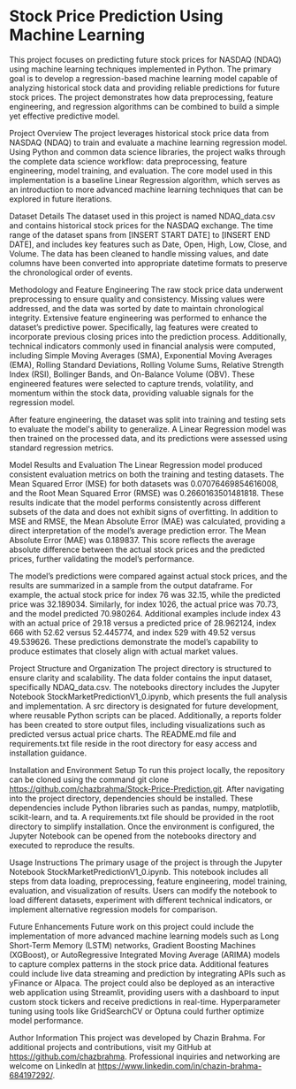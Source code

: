 # Stock Price Prediction Using Machine Learning

This project focuses on predicting future stock prices for NASDAQ (NDAQ) using machine learning techniques implemented in Python. The primary goal is to develop a regression-based machine learning model capable of analyzing historical stock data and providing reliable predictions for future stock prices. The project demonstrates how data preprocessing, feature engineering, and regression algorithms can be combined to build a simple yet effective predictive model.

Project Overview
The project leverages historical stock price data from NASDAQ (NDAQ) to train and evaluate a machine learning regression model. Using Python and common data science libraries, the project walks through the complete data science workflow: data preprocessing, feature engineering, model training, and evaluation. The core model used in this implementation is a baseline Linear Regression algorithm, which serves as an introduction to more advanced machine learning techniques that can be explored in future iterations.

Dataset Details
The dataset used in this project is named NDAQ_data.csv and contains historical stock prices for the NASDAQ exchange. The time range of the dataset spans from [INSERT START DATE] to [INSERT END DATE], and includes key features such as Date, Open, High, Low, Close, and Volume. The data has been cleaned to handle missing values, and date columns have been converted into appropriate datetime formats to preserve the chronological order of events.

Methodology and Feature Engineering
The raw stock price data underwent preprocessing to ensure quality and consistency. Missing values were addressed, and the data was sorted by date to maintain chronological integrity. Extensive feature engineering was performed to enhance the dataset’s predictive power. Specifically, lag features were created to incorporate previous closing prices into the prediction process. Additionally, technical indicators commonly used in financial analysis were computed, including Simple Moving Averages (SMA), Exponential Moving Averages (EMA), Rolling Standard Deviations, Rolling Volume Sums, Relative Strength Index (RSI), Bollinger Bands, and On-Balance Volume (OBV). These engineered features were selected to capture trends, volatility, and momentum within the stock data, providing valuable signals for the regression model.

After feature engineering, the dataset was split into training and testing sets to evaluate the model's ability to generalize. A Linear Regression model was then trained on the processed data, and its predictions were assessed using standard regression metrics.

Model Results and Evaluation
The Linear Regression model produced consistent evaluation metrics on both the training and testing datasets. The Mean Squared Error (MSE) for both datasets was 0.07076469854616008, and the Root Mean Squared Error (RMSE) was 0.2660163501481818. These results indicate that the model performs consistently across different subsets of the data and does not exhibit signs of overfitting. In addition to MSE and RMSE, the Mean Absolute Error (MAE) was calculated, providing a direct interpretation of the model’s average prediction error. The Mean Absolute Error (MAE) was 0.189837. This score reflects the average absolute difference between the actual stock prices and the predicted prices, further validating the model’s performance.

The model’s predictions were compared against actual stock prices, and the results are summarized in a sample from the output dataframe. For example, the actual stock price for index 76 was 32.15, while the predicted price was 32.189034. Similarly, for index 1026, the actual price was 70.73, and the model predicted 70.980264. Additional examples include index 43 with an actual price of 29.18 versus a predicted price of 28.962124, index 666 with 52.62 versus 52.445774, and index 529 with 49.52 versus 49.539626. These predictions demonstrate the model’s capability to produce estimates that closely align with actual market values.

Project Structure and Organization
The project directory is structured to ensure clarity and scalability. The data folder contains the input dataset, specifically NDAQ_data.csv. The notebooks directory includes the Jupyter Notebook StockMarketPredictionV1_0.ipynb, which presents the full analysis and implementation. A src directory is designated for future development, where reusable Python scripts can be placed. Additionally, a reports folder has been created to store output files, including visualizations such as predicted versus actual price charts. The README.md file and requirements.txt file reside in the root directory for easy access and installation guidance.

Installation and Environment Setup
To run this project locally, the repository can be cloned using the command git clone https://github.com/chazbrahma/Stock-Price-Prediction.git. After navigating into the project directory, dependencies should be installed. These dependencies include Python libraries such as pandas, numpy, matplotlib, scikit-learn, and ta. A requirements.txt file should be provided in the root directory to simplify installation. Once the environment is configured, the Jupyter Notebook can be opened from the notebooks directory and executed to reproduce the results.

Usage Instructions
The primary usage of the project is through the Jupyter Notebook StockMarketPredictionV1_0.ipynb. This notebook includes all steps from data loading, preprocessing, feature engineering, model training, evaluation, and visualization of results. Users can modify the notebook to load different datasets, experiment with different technical indicators, or implement alternative regression models for comparison.

Future Enhancements
Future work on this project could include the implementation of more advanced machine learning models such as Long Short-Term Memory (LSTM) networks, Gradient Boosting Machines (XGBoost), or AutoRegressive Integrated Moving Average (ARIMA) models to capture complex patterns in the stock price data. Additional features could include live data streaming and prediction by integrating APIs such as yFinance or Alpaca. The project could also be deployed as an interactive web application using Streamlit, providing users with a dashboard to input custom stock tickers and receive predictions in real-time. Hyperparameter tuning using tools like GridSearchCV or Optuna could further optimize model performance.

Author Information
This project was developed by Chazin Brahma. For additional projects and contributions, visit my GitHub at https://github.com/chazbrahma. Professional inquiries and networking are welcome on LinkedIn at https://www.linkedin.com/in/chazin-brahma-684197292/.
